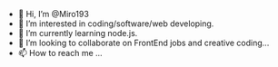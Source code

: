 - 👋 Hi, I’m @Miro193
- 👀 I’m interested in coding/software/web developing.
- 🌱 I’m currently learning node.js.
- 💞️ I’m looking to collaborate on FrontEnd jobs and creative coding...
- 📫 How to reach me ...
<!---
Miro193/Miro193 is a ✨ special ✨ repository because its `README.md` (this file) appears on your GitHub profile.
You can click the Preview link to take a look at your changes.
--->
